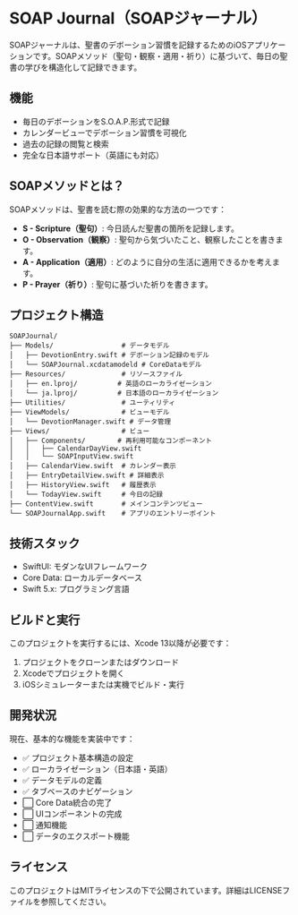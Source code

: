 # SOAP Journal（SOAPジャーナル）

SOAPジャーナルは、聖書のデボーション習慣を記録するためのiOSアプリケーションです。SOAPメソッド（聖句・観察・適用・祈り）に基づいて、毎日の聖書の学びを構造化して記録できます。

## 機能

- 毎日のデボーションをS.O.A.P.形式で記録
- カレンダービューでデボーション習慣を可視化
- 過去の記録の閲覧と検索
- 完全な日本語サポート（英語にも対応）

## SOAPメソッドとは？

SOAPメソッドは、聖書を読む際の効果的な方法の一つです：

- **S - Scripture（聖句）**: 今日読んだ聖書の箇所を記録します。
- **O - Observation（観察）**: 聖句から気づいたこと、観察したことを書きます。
- **A - Application（適用）**: どのように自分の生活に適用できるかを考えます。
- **P - Prayer（祈り）**: 聖句に基づいた祈りを書きます。

## プロジェクト構造

```
SOAPJournal/
├── Models/                 # データモデル
│   ├── DevotionEntry.swift # デボーション記録のモデル
│   └── SOAPJournal.xcdatamodeld # CoreDataモデル
├── Resources/              # リソースファイル
│   ├── en.lproj/          # 英語のローカライゼーション
│   └── ja.lproj/          # 日本語のローカライゼーション
├── Utilities/              # ユーティリティ
├── ViewModels/             # ビューモデル
│   └── DevotionManager.swift # データ管理
├── Views/                  # ビュー
│   ├── Components/        # 再利用可能なコンポーネント
│   │   ├── CalendarDayView.swift
│   │   └── SOAPInputView.swift
│   ├── CalendarView.swift  # カレンダー表示
│   ├── EntryDetailView.swift # 詳細表示
│   ├── HistoryView.swift   # 履歴表示
│   └── TodayView.swift     # 今日の記録
├── ContentView.swift       # メインコンテンツビュー
└── SOAPJournalApp.swift    # アプリのエントリーポイント
```

## 技術スタック

- SwiftUI: モダンなUIフレームワーク
- Core Data: ローカルデータベース
- Swift 5.x: プログラミング言語

## ビルドと実行

このプロジェクトを実行するには、Xcode 13以降が必要です：

1. プロジェクトをクローンまたはダウンロード
2. Xcodeでプロジェクトを開く
3. iOSシミュレーターまたは実機でビルド・実行

## 開発状況

現在、基本的な機能を実装中です：

- ✅ プロジェクト基本構造の設定
- ✅ ローカライゼーション（日本語・英語）
- ✅ データモデルの定義
- ✅ タブベースのナビゲーション
- ⬜ Core Data統合の完了
- ⬜ UIコンポーネントの完成
- ⬜ 通知機能
- ⬜ データのエクスポート機能

## ライセンス

このプロジェクトはMITライセンスの下で公開されています。詳細はLICENSEファイルを参照してください。